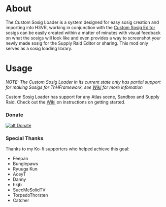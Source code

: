# About
The Custom Sosig Loader is a system designed for easy sosig creation and importing into H3VR, working in conjunction with the [Custom Sosig Editor](https://github.com/Packer/H3VR-CustomSosigs/releases) sosigs can be easily created within a matter of minutes with visual feedback on what the sosigs will look like and even provides a way to screenshot your newly made sosig for the Supply Raid Editor or sharing. This mod only serves as a sosig loading library.

# Usage
*NOTE: The Custom Sosig Loader in its current state only has partial support for making Sosigs for TnHFramework, see [Wiki](https://thunderstore.io/c/h3vr/p/Packer/SR_Defense_Valley_Fort/wiki/) for more infomation*

Custom Sosig Loader has support for any Atlas scene, Sandbox and Supply Raid. Check out the [Wiki](https://thunderstore.io/c/h3vr/p/Packer/SR_Defense_Valley_Fort/wiki/) on instructions on getting started.

### Donate
[![alt Donate](https://panels.twitch.tv/panel-144861150-image-4b4979bd-b8e5-4b3c-9aab-28bf6b082007)](https://ko-fi.com/packerb)

### Special Thanks
Thanks to my Ko-fi supporters who helped achieve this goal:
* Feepan
* Bunglepaws
* Ryuuga Kun
* AceyT
* Danny
* hkjb
* SuccMeSolidTV
* TorpedoThorsten
* Catcher